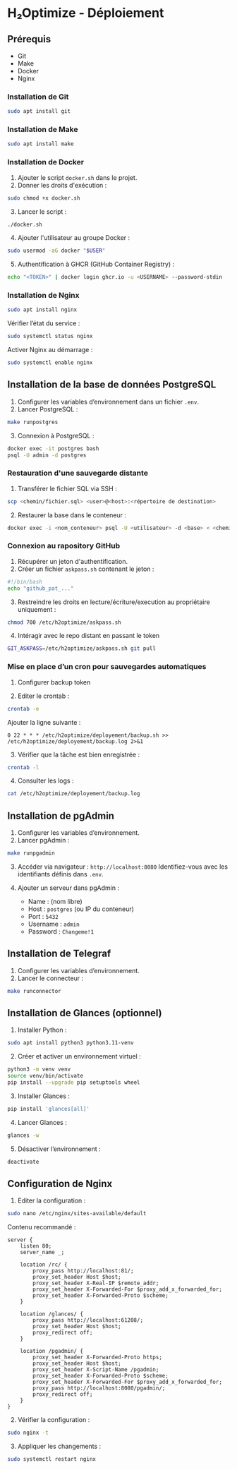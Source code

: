 # H₂Optimize - Déploiement

## Prérequis

* Git
* Make
* Docker
* Nginx

### Installation de Git

```bash
sudo apt install git
```

### Installation de Make

```bash
sudo apt install make
```

### Installation de Docker

1. Ajouter le script `docker.sh` dans le projet.
2. Donner les droits d'exécution :

```bash
sudo chmod +x docker.sh
```

3. Lancer le script :

```bash
./docker.sh
```

4. Ajouter l'utilisateur au groupe Docker :

```bash
sudo usermod -aG docker "$USER"
```

5. Authentification à GHCR (GitHub Container Registry) :

```bash
echo "<TOKEN>" | docker login ghcr.io -u <USERNAME> --password-stdin
```


### Installation de Nginx

```bash
sudo apt install nginx
```

Vérifier l’état du service :

```bash
sudo systemctl status nginx
```

Activer Nginx au démarrage :

```bash
sudo systemctl enable nginx
```


## Installation de la base de données PostgreSQL

1. Configurer les variables d’environnement dans un fichier `.env`.
2. Lancer PostgreSQL :

```bash
make runpostgres
```

3. Connexion à PostgreSQL :

```bash
docker exec -it postgres bash
psql -U admin -d postgres
```

### Restauration d'une sauvegarde distante

1. Transférer le fichier SQL via SSH :

```bash
scp <chemin/fichier.sql> <user>@<host>:<répertoire de destination>
```

2. Restaurer la base dans le conteneur :

```bash
docker exec -i <nom_conteneur> psql -U <utilisateur> -d <base> < <chemin/fichier.sql>
```

### Connexion au rapository GitHub

1. Récupérer un jeton d'authentification.
2. Créer un fichier `askpass.sh` contenant le jeton :
```bash
#!/bin/bash
echo "github_pat_..."
```
3. Restreindre les droits en lecture/écriture/execution au propriétaire uniquement :

```bash
chmod 700 /etc/h2optimize/askpass.sh
```
4. Intéragir avec le repo distant en passant le token
```bash
GIT_ASKPASS=/etc/h2optimize/askpass.sh git pull
```

### Mise en place d’un cron pour sauvegardes automatiques

1. Configurer backup token 

2. Editer le crontab :

```bash
crontab -e
```

Ajouter la ligne suivante :

```cron
0 22 * * * /etc/h2optimize/deployement/backup.sh >> /etc/h2optimize/deployement/backup.log 2>&1
```

3. Vérifier que la tâche est bien enregistrée :

```bash
crontab -l
```

4. Consulter les logs :

```bash
cat /etc/h2optimize/deployement/backup.log
```


## Installation de pgAdmin

1. Configurer les variables d’environnement.
2. Lancer pgAdmin :

```bash
make runpgadmin
```

3. Accéder via navigateur : `http://localhost:8080`
   Identifiez-vous avec les identifiants définis dans `.env`.

4. Ajouter un serveur dans pgAdmin :

   * Name : (nom libre)
   * Host : `postgres` (ou IP du conteneur)
   * Port : `5432`
   * Username : `admin`
   * Password : `Changeme!1`


## Installation de Telegraf

1. Configurer les variables d’environnement.
2. Lancer le connecteur :

```bash
make runconnector
```

## Installation de Glances (optionnel)

1. Installer Python :

```bash
sudo apt install python3 python3.11-venv
```

2. Créer et activer un environnement virtuel :

```bash
python3 -m venv venv
source venv/bin/activate
pip install --upgrade pip setuptools wheel
```

3. Installer Glances :

```bash
pip install 'glances[all]'
```

4. Lancer Glances :

```bash
glances -w
```

5. Désactiver l’environnement :

```bash
deactivate
```

## Configuration de Nginx

1. Editer la configuration :

```bash
sudo nano /etc/nginx/sites-available/default
```

Contenu recommandé :

```nginx
server {
    listen 80;
    server_name _;

    location /rc/ {
        proxy_pass http://localhost:81/;
        proxy_set_header Host $host;
        proxy_set_header X-Real-IP $remote_addr;
        proxy_set_header X-Forwarded-For $proxy_add_x_forwarded_for;
        proxy_set_header X-Forwarded-Proto $scheme;
    }

    location /glances/ {
        proxy_pass http://localhost:61208/;
        proxy_set_header Host $host;
        proxy_redirect off;
    }

    location /pgadmin/ {
        proxy_set_header X-Forwarded-Proto https;
        proxy_set_header Host $host;
        proxy_set_header X-Script-Name /pgadmin;
        proxy_set_header X-Forwarded-Proto $scheme;
        proxy_set_header X-Forwarded-For $proxy_add_x_forwarded_for;
        proxy_pass http://localhost:8080/pgadmin/;
        proxy_redirect off;
    }
}
```

2. Vérifier la configuration :

```bash
sudo nginx -t
```

3. Appliquer les changements :

```bash
sudo systemctl restart nginx
```

